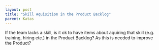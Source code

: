 ```yaml
---
layout: post
title: "Skill Aquisition in the Product Backlog"
parent: Katas
---
```

If the team lacks a skill, is it ok to have items about aquiring that skill (e.g. training, hiring etc.) in the Product Backlog? As this is needed to improve the Product?
